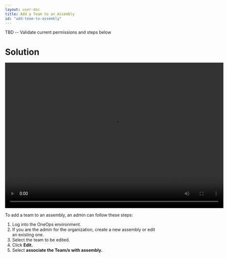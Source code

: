 ```yaml
---
layout: user-doc
title: Add a Team to an Assembly
id: "add-team-to-assembly"
---
```


TBD -- Validate current permissions and steps below

# Solution

<video width="720" height="480" preload="metadata" controls="" class="grovo-video">
    <source src="http://videos.grovo.com/walmart-oneops-0215_adding-a-team-to-an-assembly_4668.webm?vpv=1" type="video/webm">
    Your browser does not implement HTML5 video. 
</video>

To add a team to an assembly, an admin can follow these steps:


1. Log into the OneOps environment.
2. If you are the admin for the organization, create a new assembly or edit an existing one.
4. Select the team to be edited.
5. Click **Edit.**
6. Select **associate the Team/s with assembly.**
